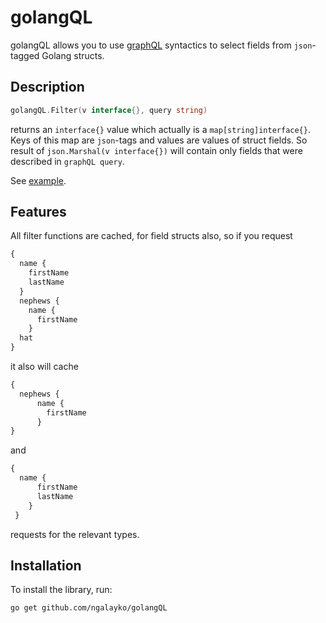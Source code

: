 # golangQL

golangQL allows you to use [graphQL](http://graphql.org/) syntactics to select fields from `json`-tagged Golang structs.

## Description
```go
golangQL.Filter(v interface{}, query string)
``` 
returns an `interface{}` value which actually is a `map[string]interface{}`. Keys of this map are `json`-tags and values are values of struct fields. So result of `json.Marshal(v interface{})` will contain only fields that were described in `graphQL query`.

See [example](example/main.go).

## Features
All filter functions are cached, for field structs also, so if you request 
```graphQL
{
  name {
    firstName 
    lastName
  } 
  nephews { 
    name { 
      firstName 
    } 
  hat 
} 
```
it also will cache
```graphQL
{
  nephews { 
      name { 
        firstName 
      } 
}
```
and 
```graphQL
{
  name {
      firstName 
      lastName
    } 
 }
```
requests for the relevant types.

## Installation
To install the library, run:
```bash
go get github.com/ngalayko/golangQL
```
